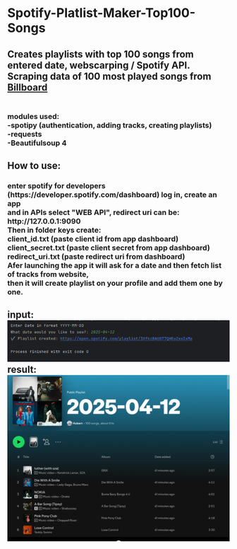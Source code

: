 # Spotify-Platlist-Maker-Top100-Songs
 <h2>Creates playlists with top 100 songs from entered date, webscarping / Spotify API.
<br>Scraping data of 100 most played songs from <a href="https://www.billboard.com/charts/hot-100/">Billboard</a></h2>

<h3><br>modules used:<br>
-spotipy (authentication, adding tracks, creating playlists)<br>
-requests<br>
-Beautifulsoup 4</h3>

<h2>How to use:<br></h2>
<h3>enter spotify for developers (https://developer.spotify.com/dashboard) log in, create an app<br>
and in APIs select "WEB API", redirect uri can be: http://127.0.0.1:9090 <br>
Then in folder keys create:<br>
client_id.txt (paste client id from app dashboard)<br>
client_secret.txt (paste client secret from app dashboard)<br>
redirect_uri.txt (paste redirect uri from dashboard)<br>
Afer launching the app it will ask for a date and then fetch list of tracks from website, <br>
then it will create playlist on your profile and add them one by one.<br>
</h3><h2>
input:
<img src="img/img.png"><br>
result:<br>
<img src="img/img_1.png">
</h2>